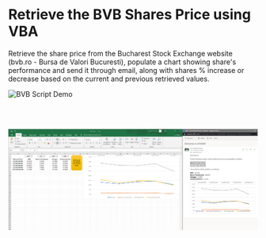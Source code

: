 # Retrieve the BVB Shares Price using VBA
Retrieve the share price from the Bucharest Stock Exchange website (bvb.ro - Bursa de Valori Bucuresti), populate a chart showing share's performance and send it through email, along with shares % increase or decrease based on the current and previous retrieved values.

![BVB Script Demo](RetrieveAllAndSendEmail4.gif)
 
<br>
<br>

<a><img src="Capture.PNG"/></a>

